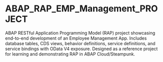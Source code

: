 # ABAP_RAP_EMP_Management_PROJECT
ABAP RESTful Application Programming Model (RAP) project showcasing end-to-end development of an Employee Management App. Includes database tables, CDS views, behavior definitions, service definitions, and service bindings with OData V4 exposure. Designed as a reference project for learning and demonstrating RAP in ABAP Cloud/Steampunk.
